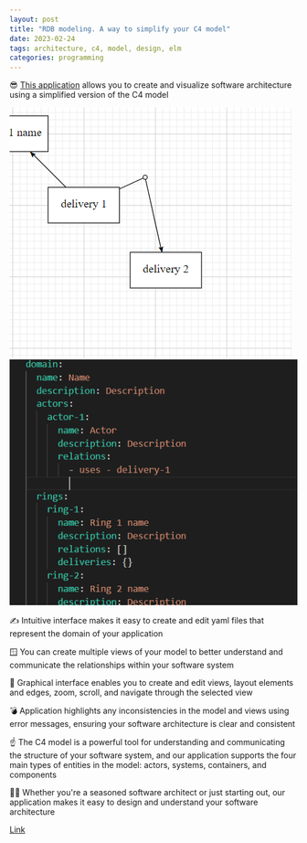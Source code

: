 ```yaml
---
layout: post
title: "RDB modeling. A way to simplify your C4 model"
date: 2023-02-24
tags: architecture, c4, model, design, elm
categories: programming
---
```


😎 [This application](https://rdbmodel.github.io/) allows you to create and visualize software architecture using a simplified version of the C4 model

![image1](/images/diagram.eedae2b6.gif)
![image2](/images/editor.17fc0b0b.gif)

✍ Intuitive interface makes it easy to create and edit yaml files that represent the domain of your application

🪟 You can create multiple views of your model to better understand and communicate the relationships within your software system

🔎 Graphical interface enables you to create and edit views, layout elements and edges, zoom, scroll, and navigate through the selected view

💣 Application highlights any inconsistencies in the model and views using error messages, ensuring your software architecture is clear and consistent

☝ The C4 model is a powerful tool for understanding and communicating the structure of your software system, and our application supports the four main types of entities in the model: actors, systems, containers, and components

👨‍🔬 Whether you're a seasoned software architect or just starting out, our application makes it easy to design and understand your software architecture

[Link](https://rdbmodel.github.io/)
